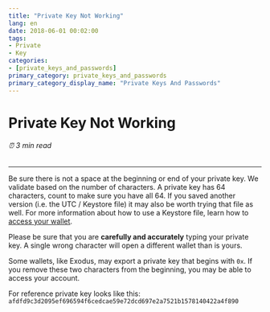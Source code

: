 ```yaml
---
title: "Private Key Not Working"
lang: en
date: 2018-06-01 00:02:00
tags:
- Private
- Key
categories:
- [private_keys_and_passwords]
primary_category: private_keys_and_passwords
primary_category_display_name: "Private Keys And Passwords"
---
```


# __Private Key Not Working__
###### ⏰ 3 min read
***

Be sure there is not a space at the beginning or end of your private key. We validate based on the number of characters. A private key has 64 characters, count to make sure you have all 64. If you saved another version (i.e. the UTC / Keystore file) it may also be worth trying that file as well. For more information about how to use a Keystore file, learn how to [access your wallet]().

Please be sure that you are **carefully and accurately** typing your private key. A single wrong character will open a different wallet than is yours.

Some wallets, like Exodus, may export a private key that begins with `0x`. If you remove these two characters from the beginning, you may be able to access your account.

For reference private key looks like this:
`afdfd9c3d2095ef696594f6cedcae59e72dcd697e2a7521b1578140422a4f890`